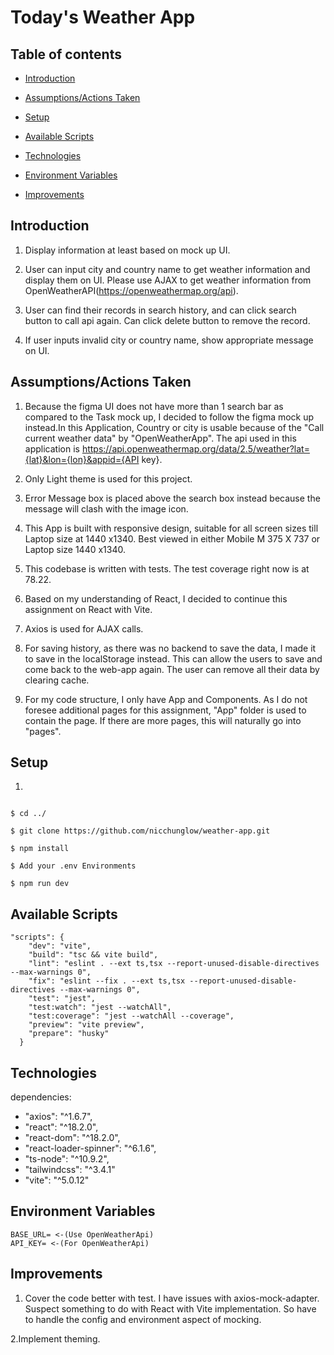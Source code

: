 # Today's Weather App

## Table of contents

- [Introduction](#Introduction)

- [Assumptions/Actions Taken](#Assumptions/Actions-Taken)

- [Setup](#Setup)

- [Available Scripts](#Available-Scripts)

- [Technologies](#Technologies)

- [Environment Variables](#Environment-Variables)

- [Improvements](#Improvements)

## Introduction

1. Display information at least based on mock up UI.

2. User can input city and country name to get weather information and display them on UI. Please use AJAX to get weather information from OpenWeatherAPI(https://openweathermap.org/api).

3. User can find their records in search history, and can click search button to call api again. Can click delete button to remove the record.

4. If user inputs invalid city or country name, show appropriate message on UI.

## Assumptions/Actions Taken

1. Because the figma UI does not have more than 1 search bar as compared to the Task mock up, I decided to follow the figma mock up instead.In this Application, Country or city is usable because of the "Call current weather data" by "OpenWeatherApp". The api used in this application is https://api.openweathermap.org/data/2.5/weather?lat={lat}&lon={lon}&appid={API key}.

2. Only Light theme is used for this project.

3. Error Message box is placed above the search box instead because the message will clash with the image icon.

4. This App is built with responsive design, suitable for all screen sizes till Laptop size at 1440 x1340. Best viewed in either Mobile M 375 X 737 or Laptop size 1440 x1340.

5. This codebase is written with tests. The test coverage right now is at 78.22.

6. Based on my understanding of React, I decided to continue this assignment on React with Vite.

7. Axios is used for AJAX calls.

8. For saving history, as there was no backend to save the data, I made it to save in the localStorage instead. This can allow the users to save and come back to the web-app again. The user can remove all their data by clearing cache.

9. For my code structure, I only have App and Components. As I do not foresee additional pages for this assignment, "App" folder is used to contain the page. If there are more pages, this will naturally go into "pages".

## Setup

1.

```

$ cd ../

$ git clone https://github.com/nicchunglow/weather-app.git

$ npm install

$ Add your .env Environments

$ npm run dev
```

## Available Scripts

```
"scripts": {
    "dev": "vite",
    "build": "tsc && vite build",
    "lint": "eslint . --ext ts,tsx --report-unused-disable-directives --max-warnings 0",
    "fix": "eslint --fix . --ext ts,tsx --report-unused-disable-directives --max-warnings 0",
    "test": "jest",
    "test:watch": "jest --watchAll",
    "test:coverage": "jest --watchAll --coverage",
    "preview": "vite preview",
    "prepare": "husky"
  }
```

## Technologies

dependencies:

- "axios": "^1.6.7",
- "react": "^18.2.0",
- "react-dom": "^18.2.0",
- "react-loader-spinner": "^6.1.6",
- "ts-node": "^10.9.2",
- "tailwindcss": "^3.4.1"
- "vite": "^5.0.12"

## Environment Variables

```
BASE_URL= <-(Use OpenWeatherApi)
API_KEY= <-(For OpenWeatherApi)
```

## Improvements

1. Cover the code better with test. I have issues with axios-mock-adapter. Suspect something to do with React with Vite implementation. So have to handle the config and environment aspect of mocking.

2.Implement theming.
